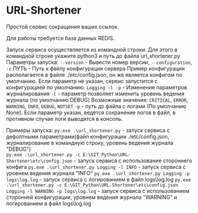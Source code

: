 # URL-Shortener

Простой сервис сокращения ваших ссылок.

Для работы требуется база данных REDIS.

Запуск сервиса осуществляется из командной строки.
Для этого в командной строке укажите python3 и путь до файла url_shortener.py
Параметры запуска:
    `--version` - Вывести номер версии,
    `--configuration`, `-c`  ПУТЬ - Путь к файлу конфигурации сервера
    Пример конфигурации располагается в файле ./etc/config.json, он же является конфигом по умолчанию.
    Если параметр не указан, сервис запустится с конфигурацией по умолчанию.
    `Logging -l -p` - Изменение параметров журналирования
        `-l` - параметр позволяет изменить уровень ведения журнала (по умолчанию DEBUG)
            Возможные значения: `CRITICAL`, `ERROR`, `WARNING`, `INFO`, `DEBUG`, `NOTSET`
        `-p` - путь до файла с логами (По умолчанию None). 
            Если параметр указан, ведётся сохранение логов в файл, в противном случае логи выводятся в консоль.

Примеры запуска:
    `py.exe .\url_shortener.py` - запуск сервиса с дефолтными параметрами(файл конфигурации ./etc/config.json, 
    журналирование в командную строку, уровень ведения журнала "DEBUG")    
    `py.exe .\url_shortener.py -c E:\GIT_Python\URL-Shortener\etc\config.json` - запуск сервиса с использование 
    стороннего конфига
    `py.exe .\url_shortener.py Logging -l INFO` - запуск сервиса с уровнем ведения журнала "INFO"
    `py.exe .\url_shortener.py Logging -p logs\log.log` - запуск сервиса с логированием в файл logs\log.log
    `py.exe .\url_shortener.py -c E:\GIT_Python\URL-Shortener\etc\config.json Logging -l WARNING -p logs\log.log` - запуск
    сервиса с использованием сторонней конфигурации, уровнем ведения журнала "WARNING" и логированием в файл logs\log.log